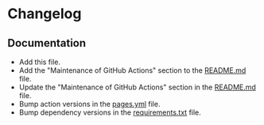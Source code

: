# Changelog

## Documentation
- Add this file.
- Add the "Maintenance of GitHub Actions" section to the [README.md](https://github.com/autokey/autokey.github.io/blob/master/README.md) file.
- Update the "Maintenance of GitHub Actions" section in the [README.md](https://github.com/autokey/autokey.github.io/blob/master/README.md) file.
- Bump action versions in the [pages.yml](https://github.com/autokey/autokey.github.io/blob/master/.github/workflows/pages.yml) file.
- Bump dependency versions in the [requirements.txt](https://github.com/autokey/autokey.github.io/blob/master/requirements.txt) file.
